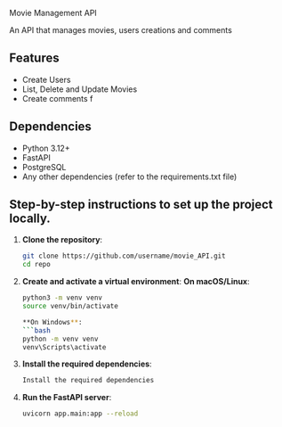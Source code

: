 Movie Management API

An API that manages movies, users creations and comments

## Features

- Create Users
- List, Delete and Update Movies
- Create comments f

## Dependencies

- Python 3.12+
- FastAPI
- PostgreSQL
- Any other dependencies (refer to the requirements.txt file)


## Step-by-step instructions to set up the project locally.

1. **Clone the repository**:
   ```bash
   git clone https://github.com/username/movie_API.git
   cd repo


2. **Create and activate a virtual environment**:
   **On macOS/Linux**:
   ```bash
   python3 -m venv venv
   source venv/bin/activate
   
   **On Windows**:
   ```bash
   python -m venv venv
   venv\Scripts\activate

3. **Install the required dependencies**:
   ```bash
   Install the required dependencies

4. **Run the FastAPI server**:

   ```bash
   uvicorn app.main:app --reload